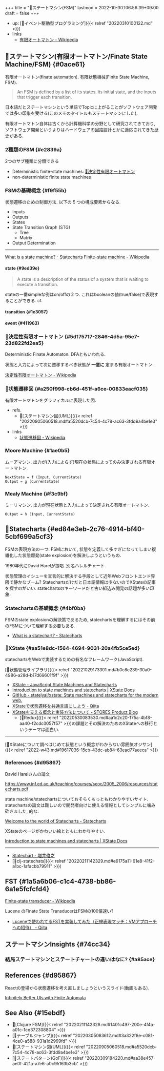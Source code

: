 +++
title = "📝ステートマシン(FSM)"
lastmod = 2022-10-30T06:56:39+09:00
draft = false
+++

-   up: [📝イベント駆動型プログラミング]({{< relref "20220310100122.md" >}})
-   links
    -   [有限オートマトン - Wikipedia](https://ja.wikipedia.org/wiki/%E6%9C%89%E9%99%90%E3%82%AA%E3%83%BC%E3%83%88%E3%83%9E%E3%83%88%E3%83%B3)


## 📝ステートマシン(有限オートマトン/Finate State Machine/FSM) {#0ace61}

有限オートマトン(finate automation). 有限状態機械(Finite State Machine, FSM).

> An FSM is defined by a list of its states, its initial state, and the inputs that trigger each transition.

日本語だとステートマシンという単語でTopicに上がることがソフトウェア開発では多い印象を受ける(このメモのタイトルもステートマシンにした).

有限オートマトン自体は古くから計算機科学の分野として研究されてきており, ソフトウェア開発というよりはハードウェアの回路設計とかに適応されてきた歴史がある.


### 2種類のFSM {#e2839a}

2つのサブ種類に分類できる

-   Deterministic finite-state machines: [📝決定性有限オートマトン](#5d175717-2846-4d5a-95e7-23d822fd2ea5)
-   non-deterministic finite state machines


### FSMの基礎概念 {#f9f55b}

状態遷移のための制御方法. 以下の 5 つの構成要素からなる.

-   Inputs
-   Outputs
-   States
-   State Transition Graph (STG)
    -   Tree
    -   Matrix
-   Output Determination

---

[What is a state machine? - Statecharts](https://statecharts.dev/what-is-a-state-machine.html)
[Finite-state machine - Wikipedia](https://en.wikipedia.org/wiki/Finite-state_machine)


#### state {#9ed39e}

> A state is a description of the status of a system that is waiting to execute a transition.

stateの一番simpleな例はon/offの２つ. これはbooleanの値(true/false)で表現することができる. cf.


#### transition {#1e3057}


#### event {#411963}


### 📝決定性有限オートマトン {#5d175717-2846-4d5a-95e7-23d822fd2ea5}

Deterministic Finate Automaton. DFAともいわれる.

状態と入力によって次に遷移するべき状態が **一意に** 定まる有限オートマトン.

[決定性有限オートマトン - Wikipedia](https://ja.wikipedia.org/wiki/%E6%B1%BA%E5%AE%9A%E6%80%A7%E6%9C%89%E9%99%90%E3%82%AA%E3%83%BC%E3%83%88%E3%83%9E%E3%83%88%E3%83%B3)


### 📝状態遷移図 {#a250f998-cb6d-451f-a6ce-00833eacf035}

有限オートマトンをグラフィカルに表現した図.

-   refs.
    -   📝[ステートマシン図(UML)]({{< relref "20220905060518.md#a5520dcb-7c54-4c78-ac63-3fdd9a4be1e3" >}})
-   links
    -   [状態遷移図 - Wikipedia](https://ja.wikipedia.org/wiki/%E7%8A%B6%E6%85%8B%E9%81%B7%E7%A7%BB%E5%9B%B3)


### Moore Machine {#1ae0b5}

ムーアマシン. 出力が(入力によらず)現在の状態によってのみ決定される有限オートマトン.

```nil
NextState = f (Input, CurrentState)
Output = g (CurrentState)
```


### Mealy Machine {#f3c9bf}

ミーリマシン. 出力が現在状態と入力によって決定される有限オートマトン.

```nil
Output = h (Input, CurrentState)
```


## 📝Statecharts {#ed84e3eb-2c76-4914-bf40-5cbf699a5cf3}

FSMの表現方法の一つ. FSMにおいて, 状態を定義して多すぎになってしまい複雑化した状態爆発(state explosion)を解決しようというもの.

1980年代にDavid Harelが提唱. 別名ハレルチャート.

状態管理のイシューを宣言的に解決する手段として近年Webフロントエンド界隈で静かなブーム? Statechartsだけだと日本語情報は少ないのでXStateの記事を探すのがいい. statechartsのキーワードだと古い組込み開発の話題が多い印象.


### Statechartsの基礎概念 {#4bf0ba}

FSMのstate explosionの解決策であるため, statechartsを理解するにはその前のFSMについて理解する必要もある.

-   [What is a statechart? - Statecharts](https://statecharts.dev/what-is-a-statechart.html)


### 📝XState {#aa51e8dc-1564-4694-9031-20a4fb5ce5ed}

statechartsをWebで実装するための有名なフレームワーク(JavaScript).

[🔖状態管理ライブラリ]({{< relref "20221029173301.md#b0c8c239-30a0-4986-a28d-b17d66601f9f" >}})

-   [XState - JavaScript State Machines and Statecharts](https://xstate.js.org/)
-   [Introduction to state machines and statecharts | XState Docs](https://xstate.js.org/docs/guides/introduction-to-state-machines-and-statecharts/#states)
-   [GitHub - statelyai/xstate: State machines and statecharts for the modern web.](https://github.com/statelyai/xstate#why)
-   [XStateで状態遷移を共通言語にしよう - Qiita](https://qiita.com/nsyee/items/9e67485c7af785ffd087)
-   [XStateを支える概念と実装方法について - STORES Product Blog](https://product.st.inc/entry/2022/04/14/105719)
    -   [📝Redux]({{< relref "20220530083530.md#aa1c2c20-175a-4bf8-aa40-f2cdc0057f57" >}})の課題とその解決のためのXStateへの移行というテーマは面白い.

---

[💭XStateについて調べはじめて状態という概念がわからない雰囲気オジサン]({{< relref "2022-w43.md#19617036-15cb-43dc-ab84-63ead77aeeca" >}})


### References {#d95867}

David Harelさんの論文

<https://www.inf.ed.ac.uk/teaching/courses/seoc/2005_2006/resources/statecharts.pdf>

state machine/statechartsについておそらくもっともわかりやすいサイト. statechartsの論文は難しいので開発者向けに使える情報としてシンプルに噛み砕きました, 的な.

[Welcome to the world of Statecharts - Statecharts](https://statecharts.dev/)

XStateのページがかわいい絵とともにわかりやすい.

[Introduction to state machines and statecharts | XState Docs](https://xstate.js.org/docs/guides/introduction-to-state-machines-and-statecharts/#compound-states)

---

-   [Statechart - 増井俊之](https://helpfeel.com/masui/Statechart-5ae1e51a6d95bd00142bc5e5)
-   [📝clj-statechats]({{< relref "20220211142329.md#e9175a11-61e8-41f2-a1bc-1afacbb79911" >}})


## FST {#1a5a6b06-c1c4-4738-bb86-6a1e5fcfcfd4}

[Finite-state transducer - Wikipedia](https://en.wikipedia.org/wiki/Finite-state_transducer)

Lucene のFinate State TransducerはFSMの100倍速い?

-   [Luceneで使われてるFSTを実装してみた（正規表現マッチ：VMアプローチへの招待） - Qiita](https://qiita.com/ikawaha/items/be95304a803020e1b2d1)


## ステートマシンInsights {#74cc34}


### 結局ステートマシンとステートチャートの違いはなに? {#a85ace}


## References {#d95867}

Reactの登場から状態遷移を考え直しましょうというスライド(動画もある).

[Infinitely Better UIs with Finite Automata](http://slides.com/davidkhourshid/finite-state-machines)


## See Also {#15ebdf}

-   📝[Clojure FSM]({{< relref "20220211142329.md#1401c497-200e-4f4a-a01c-1ce372308804" >}})
-   [📝テーブルジャンプ]({{< relref "20220305083612.md#3a322f8e-c081-4ce0-a588-931a1d2999fd" >}})
-   📝[ステートマシン図(UML)]({{< relref "20220905060518.md#a5520dcb-7c54-4c78-ac63-3fdd9a4be1e3" >}})
-   [📝ステートパターン(GoF)]({{< relref "20220309184220.md#aa38e457-ae0f-421a-a7e6-a0c95163b3cb" >}})
